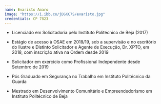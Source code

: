 ```yaml
---
name: Evaristo Amaro
image: "https://i.ibb.co/jDGKC7S/evaristo.jpg"
credentials: CP 7823
---
```


- Licenciado em Solicitadoria pelo Instituto Politécnico de Beja (2017)

- Estágio de acesso à OSAE em 2018/19, sob a supervisão e no escritório do Ilustre e Distinto Solicitador e Agente de Execução, Dr. XPTO, em 2018, com inscrição ativa na Ordem desde 2019

- Solicitador em exercício como Profissional Independente desde Setembro de 2019

- Pós Graduado em Segurança no Trabalho em Instituto Politécnico da Guarda

- Mestrado em Desenvolvimento Comunitário e Empreendedorismo em Instituto Politécnico de Beja

